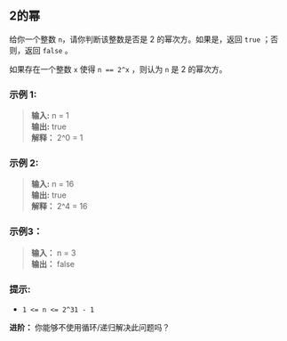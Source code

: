 ## 2的幂

给你一个整数 `n`，请你判断该整数是否是 2 的幂次方。如果是，返回 `true` ；否则，返回 `false` 。

如果存在一个整数 `x` 使得 `n == 2^x` ，则认为 `n` 是 2 的幂次方。

### 示例 1:

> **输入:** n = 1                      
> **输出:** true  
> **解释：** 2^0 = 1

### 示例 2:

> **输入:** n = 16                      
> **输出:** true  
> **解释：** 2^4 = 16

### 示例3：

> **输入：** n = 3  
> **输出：** false

### 提示:
* `1 <= n <= 2^31 - 1`

**进阶：** 你能够不使用循环/递归解决此问题吗？